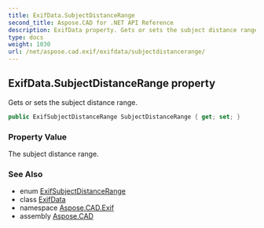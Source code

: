```yaml
---
title: ExifData.SubjectDistanceRange
second_title: Aspose.CAD for .NET API Reference
description: ExifData property. Gets or sets the subject distance range
type: docs
weight: 1030
url: /net/aspose.cad.exif/exifdata/subjectdistancerange/
---
```

## ExifData.SubjectDistanceRange property

Gets or sets the subject distance range.

```csharp
public ExifSubjectDistanceRange SubjectDistanceRange { get; set; }
```

### Property Value

The subject distance range.

### See Also

* enum [ExifSubjectDistanceRange](../../../aspose.cad.exif.enums/exifsubjectdistancerange/)
* class [ExifData](../)
* namespace [Aspose.CAD.Exif](../../exifdata/)
* assembly [Aspose.CAD](../../../)


